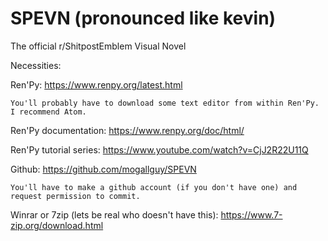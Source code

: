 # SPEVN (pronounced like kevin)
The official r/ShitpostEmblem Visual Novel

Necessities:

Ren'Py:	https://www.renpy.org/latest.html

	You'll probably have to download some text editor from within Ren'Py. I recommend Atom.
	
Ren'Py documentation: https://www.renpy.org/doc/html/
	
Ren'Py tutorial series: https://www.youtube.com/watch?v=CjJ2R22U11Q
	
Github: https://github.com/mogallguy/SPEVN

	You'll have to make a github account (if you don't have one) and request permission to commit.
	
Winrar or 7zip (lets be real who doesn't have this): https://www.7-zip.org/download.html
